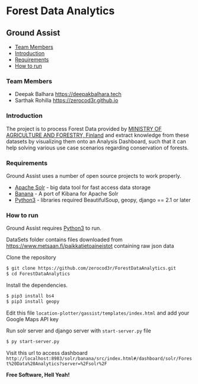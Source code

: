 # Forest Data Analytics

## Ground Assist
* [Team Members](#team-members)
* [Introduction](#introduction)
* [Requirements](#requirements)
* [How to run](#how-to-run)


### <a name="team-members"></a>Team Members
* Deepak Balhara <https://deepakbalhara.tech>
* Sarthak Rohilla <https://zerocod3r.github.io>


### <a name="introduction"></a>Introduction
The project is to process Forest Data provided by [MINISTRY OF AGRICULTURE AND FORESTRY, Finland](https://www.metsaan.fi/paikkatietoaineistot) and extract knowledge from these datasets by visualizing them onto an Analysis Dashboard, such that it can help solving various use case scenarios regarding conservation of forests.


### <a name="requirements"></a>Requirements
Ground Assist uses a number of open source projects to work properly.
 - [Apache Solr](http://lucene.apache.org/solr/) - big data tool for fast access data storage
 - [Banana](https://github.com/lucidworks/banana) - A port of Kibana for Apache Solr
 - [Python3](https://www.python.org/downloads/) - libraries required BeautifulSoup, geopy, django == 2.1 or later


### <a name="how-to-run"></a>How to run
Ground Assist requires [Python3](https://www.python.org/downloads/) to run.

DataSets folder contains files downloaded from https://www.metsaan.fi/paikkatietoaineistot containing raw json data


Clone the repository
```sh
$ git clone https://github.com/zerocod3r/ForestDataAnalytics.git
$ cd ForestDataAnalytics
```
Install the dependencies.
```sh
$ pip3 install bs4
$ pip3 install geopy
```
Edit this file ```location-plotter/gassist/templates/index.html``` and add your Google Maps API key

Run solr server and django server with ```start-server.py``` file
```sh
$ py start-server.py
```
Visit this url to access dashboard
```http://localhost:8983/solr/banana/src/index.html#/dashboard/solr/Forest%20Data%20Analytics?server=%2Fsolr%2F```


**Free Software, Hell Yeah!**
